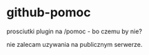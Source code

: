 # github-pomoc

prosciutki plugin na /pomoc - bo czemu by nie? 

nie zalecam uzywania na publicznym serwerze.
